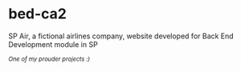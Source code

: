 # bed-ca2
SP Air, a fictional airlines company, website developed for Back End Development module in SP

_<sub>One of my prouder projects :)</sub>_
